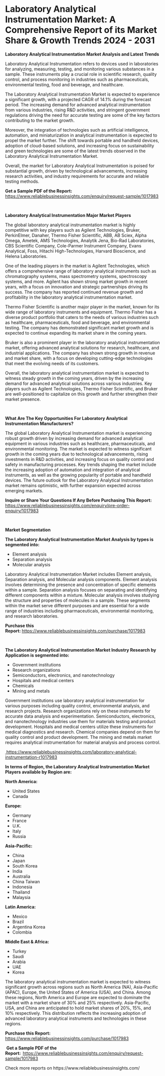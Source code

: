<p><h1>Laboratory Analytical Instrumentation Market: A Comprehensive Report of its Market Share & Growth Trends 2024 - 2031</h1></p><p><strong>Laboratory Analytical Instrumentation Market Analysis and Latest Trends</strong></p>
<p><p>Laboratory Analytical Instrumentation refers to devices used in laboratories for analyzing, measuring, testing, and monitoring various substances in a sample. These instruments play a crucial role in scientific research, quality control, and process monitoring in industries such as pharmaceuticals, environmental testing, food and beverage, and healthcare.</p><p>The Laboratory Analytical Instrumentation Market is expected to experience a significant growth, with a projected CAGR of 14.1% during the forecast period. The increasing demand for advanced analytical instrumentation from various industries, rising R&D activities, and stringent government regulations driving the need for accurate testing are some of the key factors contributing to the market growth.</p><p>Moreover, the integration of technologies such as artificial intelligence, automation, and miniaturization in analytical instrumentation is expected to propel the market further. The shift towards portable and handheld devices, adoption of cloud-based solutions, and increasing focus on sustainability and green technologies are some of the latest trends observed in the Laboratory Analytical Instrumentation Market.</p><p>Overall, the market for Laboratory Analytical Instrumentation is poised for substantial growth, driven by technological advancements, increasing research activities, and industry requirements for accurate and reliable testing methods.</p></p>
<p><strong>Get a Sample PDF of the Report:&nbsp;</strong> <a href="https://www.reliablebusinessinsights.com/enquiry/request-sample/1017983">https://www.reliablebusinessinsights.com/enquiry/request-sample/1017983</a></p>
<p>&nbsp;</p>
<p><strong>Laboratory Analytical Instrumentation Major Market Players</strong></p>
<p><p>The global laboratory analytical instrumentation market is highly competitive with key players such as Agilent Technologies, Bruker, PerkinElmer, Danaher, Thermo Fisher Scientific, ABB, AB Sciex, Alpha Omega, Ametek, AMS Technologies, Analytik Jena, Bio-Rad Laboratories, CBS Scientific Company, Cole-Parmer Instrument Company, Evans Analytical, Foss, Hitachi High-Technologies, Harvard Bioscience, and Helena Laboratories.</p><p>One of the leading players in the market is Agilent Technologies, which offers a comprehensive range of laboratory analytical instruments such as chromatography systems, mass spectrometry systems, spectroscopy systems, and more. Agilent has shown strong market growth in recent years, with a focus on innovation and strategic partnerships driving its success. The company has reported continued revenue growth and profitability in the laboratory analytical instrumentation market.</p><p>Thermo Fisher Scientific is another major player in the market, known for its wide range of laboratory instruments and equipment. Thermo Fisher has a diverse product portfolio that caters to the needs of various industries such as healthcare, pharmaceuticals, food and beverage, and environmental testing. The company has demonstrated significant market growth and is expected to continue expanding its market share in the coming years.</p><p>Bruker is also a prominent player in the laboratory analytical instrumentation market, offering advanced analytical solutions for research, healthcare, and industrial applications. The company has shown strong growth in revenue and market share, with a focus on developing cutting-edge technologies that meet the evolving needs of its customers.</p><p>Overall, the laboratory analytical instrumentation market is expected to witness steady growth in the coming years, driven by the increasing demand for advanced analytical solutions across various industries. Key players such as Agilent Technologies, Thermo Fisher Scientific, and Bruker are well-positioned to capitalize on this growth and further strengthen their market presence.</p></p>
<p>&nbsp;</p>
<p><strong>What Are The Key Opportunities For Laboratory Analytical Instrumentation Manufacturers?</strong></p>
<p><p>The global Laboratory Analytical Instrumentation market is experiencing robust growth driven by increasing demand for advanced analytical equipment in various industries such as healthcare, pharmaceuticals, and environmental monitoring. The market is expected to witness significant growth in the coming years due to technological advancements, rising investments in R&D activities, and increasing focus on quality control and safety in manufacturing processes. Key trends shaping the market include the increasing adoption of automation and integration of analytical instruments, as well as the growing popularity of portable and handheld devices. The future outlook for the Laboratory Analytical Instrumentation market remains optimistic, with further expansion expected across emerging markets.</p></p>
<p><strong>Inquire or Share Your Questions If Any Before Purchasing This Report:</strong> <a href="https://www.reliablebusinessinsights.com/enquiry/pre-order-enquiry/1017983">https://www.reliablebusinessinsights.com/enquiry/pre-order-enquiry/1017983</a></p>
<p>&nbsp;</p>
<p><strong>Market Segmentation</strong></p>
<p><strong>The Laboratory Analytical Instrumentation Market Analysis by types is segmented into:</strong></p>
<p><ul><li>Element analysis</li><li>Separation analysis</li><li>Molecular analysis</li></ul></p>
<p><p>Laboratory Analytical Instrumentation Market includes Element analysis, Separation analysis, and Molecular analysis components. Element analysis involves determining the presence and concentration of specific elements within a sample. Separation analysis focuses on separating and identifying different components within a mixture. Molecular analysis involves studying the structure and properties of molecules in a sample. These segments within the market serve different purposes and are essential for a wide range of industries including pharmaceuticals, environmental monitoring, and research laboratories.</p></p>
<p><strong>Purchase this Report:&nbsp;</strong><a href="https://www.reliablebusinessinsights.com/purchase/1017983">https://www.reliablebusinessinsights.com/purchase/1017983</a></p>
<p>&nbsp;</p>
<p><strong>The Laboratory Analytical Instrumentation Market Industry Research by Application is segmented into:</strong></p>
<p><ul><li>Government institutions</li><li>Research organizations</li><li>Semiconductors, electronics, and nanotechnology</li><li>Hospitals and medical centers</li><li>Chemicals</li><li>Mining and metals</li></ul></p>
<p><p>Government institutions use laboratory analytical instrumentation for various purposes including quality control, environmental analysis, and research projects. Research organizations rely on these instruments for accurate data analysis and experimentation. Semiconductors, electronics, and nanotechnology industries use them for materials testing and product development. Hospitals and medical centers utilize these instruments for medical diagnostics and research. Chemical companies depend on them for quality control and product development. The mining and metals market requires analytical instrumentation for material analysis and process control.</p></p>
<p><a href="https://www.reliablebusinessinsights.com/laboratory-analytical-instrumentation-r1017983">&nbsp;https://www.reliablebusinessinsights.com/laboratory-analytical-instrumentation-r1017983</a></p>
<p><strong>In terms of Region, the Laboratory Analytical Instrumentation Market Players available by Region are:</strong></p>
<p>
    <p> <strong> North America: </strong>
        <ul>
            <li>United States</li>
            <li>Canada</li>
        </ul>
        </p> 
    <p> <strong> Europe: </strong>
        <ul>
            <li>Germany</li>
            <li>France</li>
            <li>U.K.</li>
            <li>Italy</li>
            <li>Russia</li>
        </ul>
        </p> 
    <p> <strong> Asia-Pacific: </strong>
        <ul>
            <li>China</li>
            <li>Japan</li>
            <li>South Korea</li>
            <li>India</li>
            <li>Australia</li>
            <li>China Taiwan</li>
            <li>Indonesia</li>
            <li>Thailand</li>
            <li>Malaysia</li>
        </ul>
        </p> 
    <p> <strong> Latin America: </strong>
        <ul>
            <li>Mexico</li>
            <li>Brazil</li>
            <li>Argentina Korea</li>
            <li>Colombia</li>
        </ul>
        </p> 
    <p> <strong> Middle East & Africa: </strong>
        <ul>
            <li>Turkey</li>
            <li>Saudi</li>
            <li>Arabia</li>
            <li>UAE</li>
            <li>Korea</li>
        </ul>
    </p>
    </p>
<p><p>The laboratory analytical instrumentation market is expected to witness significant growth across regions such as North America (NA), Asia-Pacific (APAC), Europe, the United States of America (USA), and China. Among these regions, North America and Europe are expected to dominate the market with a market share of 30% and 25% respectively. Asia-Pacific, USA, and China are anticipated to hold market shares of 20%, 15%, and 10% respectively. This distribution reflects the increasing adoption of advanced laboratory analytical instruments and technologies in these regions.</p></p>
<p><strong>Purchase this Report: </strong><a href="https://www.reliablebusinessinsights.com/purchase/1017983">https://www.reliablebusinessinsights.com/purchase/1017983</a></p>
<p>&nbsp;<strong>Get a Sample PDF of the Report:&nbsp;&nbsp;</strong><a href="https://www.reliablebusinessinsights.com/enquiry/request-sample/1017983">https://www.reliablebusinessinsights.com/enquiry/request-sample/1017983</a></p>
<p><strong></strong></p>
<p>Check more reports on https://www.reliablebusinessinsights.com/</p>